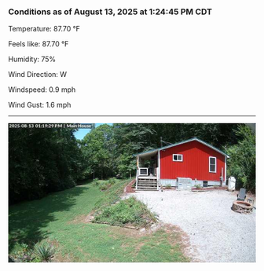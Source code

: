 ### Conditions as of August 13, 2025 at 1:24:45 PM CDT 

Temperature: 87.70 &deg;F

Feels like: 87.70 &deg;F

Humidity: 75%

Wind Direction: W

Windspeed: 0.9 mph

Wind Gust: 1.6 mph

---

<img src="./images/latest.jpeg"/>

